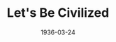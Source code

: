 ---
title: Let's Be Civilized
date: 1936-03-24
closing_date:
layout: productions
featured_image:
image_caption:
image_credit:
playbill:
Theatre: Theatre Jacksonville
cast:
- Winifred Enright: Edre Ferguson
- Lady Wilton (Eva): Frances Blackwell
- Louise: Grace Martin
- Sir Henry Wilton: Joseph Marron
- Bonita: Mildred McDougal
- John Skipworth: Stokes Perry
- Garder Enright: Tyler Carpenter
crew:
- Director: Stokes Perry
- Make-up: Ethel Martin
- Staging and Props: Frances Blackwell
---